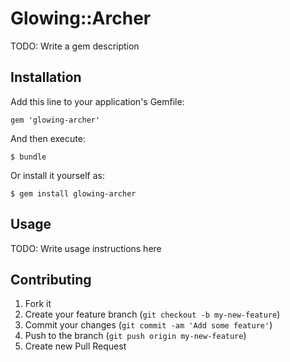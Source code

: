 # Glowing::Archer

TODO: Write a gem description

## Installation

Add this line to your application's Gemfile:

    gem 'glowing-archer'

And then execute:

    $ bundle

Or install it yourself as:

    $ gem install glowing-archer

## Usage

TODO: Write usage instructions here

## Contributing

1. Fork it
2. Create your feature branch (`git checkout -b my-new-feature`)
3. Commit your changes (`git commit -am 'Add some feature'`)
4. Push to the branch (`git push origin my-new-feature`)
5. Create new Pull Request

